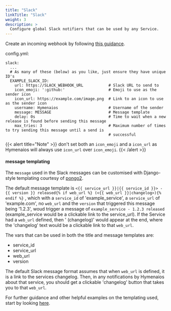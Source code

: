 ```yaml
---
title: "Slack"
linkTitle: "Slack"
weight: 3
description: >
  Configure global Slack notifiers that can be used by any Service.
---
```


Create an incoming webhook by following [this guidance](https://api.slack.com/messaging/webhooks).

config.yml:
```
slack:
  ...
  # As many of these (below) as you like, just ensure they have unique ID's
  EXAMPLE_SLACK_ID:
    url: https://SLACK_WEBHOOK_URL           # Slack URL to send to
    icon_emoji: ':github:'                   # Emoji to use as the sender icon
    icon_url: https://example.com/image.png  # Link to an icon to use as the sender icon
    username: Hymenaios                      # Username of the sender
    message: MESSAGE                         # Message template
    delay: 0s                                # Time to wait when a new release is found before sending this message
    max_tries: 3                             # Maximum number of times to try sending this message until a send is
                                             # successful
```
{{< alert title="Note" >}}
don't set both an `icon_emoji` and a `icon_url` as Hymenaios will always use `icon_url` over `icon_emoji`.
{{< /alert >}}

#### message templating

The `message` used in the Slack messages can be customised with Django-style templating courtesy of [pongo2](https://www.schlachter.tech/solutions/pongo2-template-engine/).

The default message template is
`<{{ service_url }}|{{ service_id }}> - {{ version }} released{% if web_url %} (<{{ web_url }}|changelog>){% endif %}`
, which with a `service_id` of 'example_service', a `service_url` of 'example.com', no `web_url` and the `version` that triggered
this message being '1.2.3', woud trigger a message of `example_service - 1.2.3 released` (example_service would be a clickable link to the service_url). If the Service had a `web_url` defined, then ' (changelog)' would appear at the end, where the 'changelog' text would be a clickable link to that `web_url`.

The vars that can be used in both the title and message templates are:
- service_id
- service_url
- web_url
- version

The default Slack message format assumes that when `web_url` is defined, it is a link to the services changelog. Then, in any notifications by Hymenaios about that service,
you should get a clickable 'changelog' button that takes you to that `web_url`.


For further guidance and other helpful examples on the templating used, start by looking [here](/docs/help/templating).
